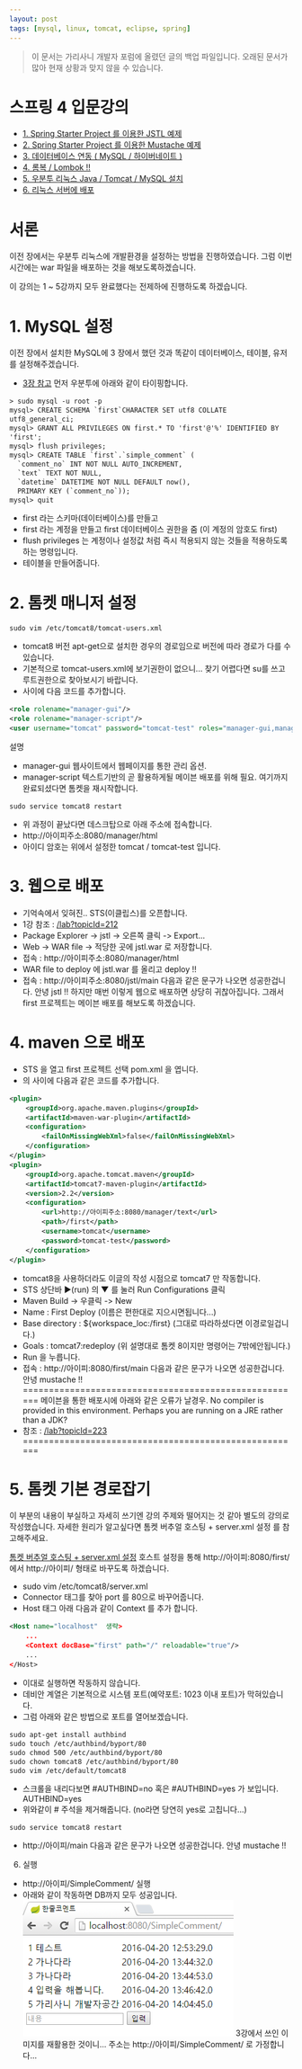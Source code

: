 ```yaml
---
layout: post
tags: [mysql, linux, tomcat, eclipse, spring]
---
```


> 이 문서는 가리사니 개발자 포럼에 올렸던 글의 백업 파일입니다.
오래된 문서가 많아 현재 상황과 맞지 않을 수 있습니다.


# 스프링 4 입문강의
- [1. Spring Starter Project 를 이용한 JSTL 예제](/lab?topicId=212)
- [2. Spring Starter Project 를 이용한 Mustache 예제 ](/lab?topicId=213)
- [3. 데이터베이스 연동 ( MySQL / 하이버네이트 ) ](/lab?topicId=214)
- [4. 롬복 / Lombok !! ](/lab?topicId=215)
- [5. 우분투 리눅스 Java / Tomcat / MySQL 설치 ](/lab?topicId=216)
- [6. 리눅스 서버에 배포](/lab?topicId=217)

# 서론
이전 장에서는 우분투 리눅스에 개발환경을 설정하는 방법을 진행하였습니다.
그럼 이번 시간에는 war 파일을 배포하는 것을 해보도록하겠습니다.

이 강의는 1 ~ 5강까지 모두 완료했다는 전제하에 진행하도록 하겠습니다.

# 1. MySQL 설정
이전 장에서 설치한 MySQL에 3 장에서 했던 것과 똑같이 데이터베이스, 테이블, 유저를 설정해주겠습니다.
- [3장 참고](/lab?topicId=214)
먼저 우분투에 아래와 같이 타이핑합니다.
``` shell
> sudo mysql -u root -p
mysql> CREATE SCHEMA `first`CHARACTER SET utf8 COLLATE utf8_general_ci;
mysql> GRANT ALL PRIVILEGES ON first.* TO 'first'@'%' IDENTIFIED BY 'first';
mysql> flush privileges;
mysql> CREATE TABLE `first`.`simple_comment` (
  `comment_no` INT NOT NULL AUTO_INCREMENT,
  `text` TEXT NOT NULL,
  `datetime` DATETIME NOT NULL DEFAULT now(),
  PRIMARY KEY (`comment_no`));
mysql> quit
```
- first 라는 스키마(데이터베이스)를 만들고
- first 라는 계정을 만들고 first 데이터베이스 권한을 줌 (이 계정의 암호도 first)
- flush privileges 는 계정이나 설정값 처럼 즉시 적용되지 않는 것들을 적용하도록 하는 명령입니다.
- 테이블을 만들어줍니다.


# 2. 톰켓 매니저 설정
``` shell
sudo vim /etc/tomcat8/tomcat-users.xml
```
- tomcat8 버전 apt-get으로 설치한 경우의 경로임으로 버전에 따라 경로가 다를 수 있습니다.
- 기본적으로 tomcat-users.xml에 보기권한이 없으니... 찾기 어렵다면 su를 쓰고 루트권한으로 찾아보시기 바랍니다.
- <tomcat-users></tomcat-users> 사이에 다음 코드를 추가합니다.
``` xml
<role rolename="manager-gui"/>
<role rolename="manager-script"/>
<user username="tomcat" password="tomcat-test" roles="manager-gui,manager-script"/>
```
설명
- manager-gui 웹사이트에서 웹페이지를 통한 관리 옵션.
- manager-script 텍스트기반의 곧 활용하게될 메이븐 배포를 위해 필요.
여기까지 완료되셨다면 톰켓을 재시작합니다.
``` shell
sudo service tomcat8 restart
```
- 위 과정이 끝났다면 데스크탑으로 아래 주소에 접속합니다.
- http://아이피주소:8080/manager/html
- 아이디 암호는 위에서 설정한 tomcat / tomcat-test 입니다.


# 3. 웹으로 배포
- 기억속에서 잊혀진..  STS(이클립스)를 오픈합니다.
- 1강 참조 : [/lab?topicId=212](/lab?topicId=212)
- Package Explorer -> jstl -> 오른쪽 클릭 -> Export...
- Web -> WAR file -> 적당한 곳에 jstl.war 로 저장합니다.
- 접속 : http://아이피주소:8080/manager/html
- WAR file to deploy 에 jstl.war 를 올리고 deploy !!
- 접속 : http://아이피주소:8080/jstl/main
다음과 같은 문구가 나오면 성공한겁니다.
안녕 jstl !!
하지만 매번 이렇게 웹으로 배포하면 상당히 귀찮아집니다.
그래서 first 프로젝트는 메이븐 배포를 해보도록 하겠습니다.


# 4. maven 으로 배포
- STS 을 열고 first 프로젝트 선택 pom.xml 을 엽니다.
- <build>의 <plugins></plugins> 사이에 다음과 같은 코드를 추가합니다.
``` xml
<plugin>
	<groupId>org.apache.maven.plugins</groupId>
	<artifactId>maven-war-plugin</artifactId>
	<configuration>
		<failOnMissingWebXml>false</failOnMissingWebXml>
	</configuration>
</plugin>
<plugin>
	<groupId>org.apache.tomcat.maven</groupId>
	<artifactId>tomcat7-maven-plugin</artifactId>
	<version>2.2</version>
	<configuration>
		<url>http://아이피주소:8080/manager/text</url>
		<path>/first</path>
		<username>tomcat</username>
		<password>tomcat-test</password>
	</configuration>
</plugin>
```
- tomcat8을 사용하더라도 이글의 작성 시점으로 tomcat7 만 작동합니다.
- STS 상단바 ▶(run) 의 ▼ 를 눌러 Run Configurations 클릭
- Maven Build -> 우클릭 -> New
- Name : First Deploy (이름은 편한대로 지으시면됩니다...)
- Base directory : ${workspace_loc:/first} (그대로 따라하셨다면 이경로일겁니다.)
- Goals : tomcat7:redeploy (위 설명대로 톰켓 8이지만 명령어는 7밖에안됩니다.)
- Run 을 누릅니다.
- 접속 : http://아이피:8080/first/main
다음과 같은 문구가 나오면 성공한겁니다.
안녕 mustache !!
======================================================
메이븐을 통한 배포시에 아래와 같은 오류가 날경우.
No compiler is provided in this environment. Perhaps you are running on a JRE rather than a JDK?
- 참조 : [/lab?topicId=223](/lab?topicId=223)
======================================================

# 5. 톰켓 기본 경로잡기
이 부분의 내용이 부실하고 자세히 쓰기엔 강의 주제와 떨어지는 것 같아 별도의 강의로 작성했습니다.
자세한 원리가 알고싶다면 톰켓 버추얼 호스팅 + server.xml 설정 를 참고해주세요.

[톰켓 버추얼 호스팅 + server.xml 설정](/lab?topicId=265)
호스트 설정을 통해 http://아이피:8080/first/ 에서 http://아이피/ 형태로 바꾸도록 하겠습니다.
- sudo vim /etc/tomcat8/server.xml
- Connector 태그를 찾아 port 를 80으로 바꾸어줍니다.
- Host 태그 아래 다음과 같이 Context 를 추가 합니다.
``` xml
<Host name="localhost"  생략>
	...
	<Context docBase="first" path="/" reloadable="true"/>
	...
</Host>
```
- 이대로 실행하면 작동하지 않습니다.
- 데비안 계열은 기본적으로 시스템 포트(예약포트: 1023 이내 포트)가 막혀있습니다.
- 그럼 아래와 같은 방법으로 포트를 열어보겠습니다.
``` shell
sudo apt-get install authbind
sudo touch /etc/authbind/byport/80
sudo chmod 500 /etc/authbind/byport/80
sudo chown tomcat8 /etc/authbind/byport/80
sudo vim /etc/default/tomcat8
```
- 스크롤을 내리다보면 #AUTHBIND=no 혹은 #AUTHBIND=yes 가 보입니다.
AUTHBIND=yes
- 위와같이 # 주석을 제거해줍니다. (no라면 당연히 yes로 고칩니다...)
``` shell
sudo service tomcat8 restart
```
- http://아이피/main
다음과 같은 문구가 나오면 성공한겁니다.
안녕 mustache !!


6. 실행
- http://아이피/SimpleComment/ 실행
- 아래와 같이 작동하면 DB까지 모두 성공입니다.
![](/file/old/128.png)
3강에서 쓰인 이미지를 재활용한 것이니...
주소는 http://아이피/SimpleComment/ 로 가정합니다...